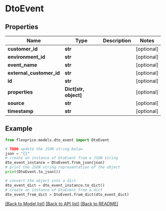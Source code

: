# DtoEvent


## Properties

Name | Type | Description | Notes
------------ | ------------- | ------------- | -------------
**customer_id** | **str** |  | [optional] 
**environment_id** | **str** |  | [optional] 
**event_name** | **str** |  | [optional] 
**external_customer_id** | **str** |  | [optional] 
**id** | **str** |  | [optional] 
**properties** | **Dict[str, object]** |  | [optional] 
**source** | **str** |  | [optional] 
**timestamp** | **str** |  | [optional] 

## Example

```python
from flexprice.models.dto_event import DtoEvent

# TODO update the JSON string below
json = "{}"
# create an instance of DtoEvent from a JSON string
dto_event_instance = DtoEvent.from_json(json)
# print the JSON string representation of the object
print(DtoEvent.to_json())

# convert the object into a dict
dto_event_dict = dto_event_instance.to_dict()
# create an instance of DtoEvent from a dict
dto_event_from_dict = DtoEvent.from_dict(dto_event_dict)
```
[[Back to Model list]](../README.md#documentation-for-models) [[Back to API list]](../README.md#documentation-for-api-endpoints) [[Back to README]](../README.md)


